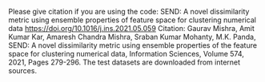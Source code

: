 Please give citation if you are using the code: SEND: A novel dissimilarity metric using ensemble properties of feature space for clustering numerical data
https://doi.org/10.1016/j.ins.2021.05.059
Citation: Gaurav Mishra, Amit Kumar Kar, Amaresh Chandra Mishra, Sraban Kumar Mohanty, M.K. Panda, SEND: A novel dissimilarity metric using ensemble properties of the feature space for clustering numerical data, Information Sciences, Volume 574, 2021, Pages 279-296.
The test datasets are downloaded from internet sources.
